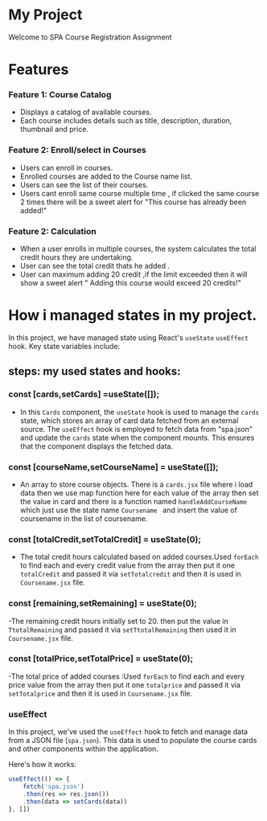 # My Project

Welcome to  SPA Course Registration Assignment

# Features


### Feature 1: Course Catalog
- Displays a catalog of available courses.
- Each course includes details such as title, description, duration, thumbnail and price.

### Feature 2: Enroll/select in Courses
- Users can enroll in courses.
- Enrolled courses are added to the Course name list.
- Users can see the list of their courses.
- Users cant enroll same course multiple time , if clicked the same course 2 times there will be a sweet alert for "This course has already been added!"

### Feature 2: Calculation
-  When a user enrolls in multiple courses, the system calculates     the total credit hours they are undertaking.
- User can see the total credit thats he added .
- User can maximum adding 20 credit ,if the limit exceeded then it will show a sweet alert " Adding this course would exceed 20 credits!"





# How i  managed  states in  my project.

In this project, we have managed state using React's `useState` `useEffect` hook. Key state variables include:

## steps: my used states and hooks:

### const [cards,setCards] =useState([]);

- In this `Cards` component, the `useState` hook is used to manage the `cards` state, which stores an array of card data fetched from an external source. The `useEffect` hook is employed to fetch data from "spa.json" and update the `cards` state when the component mounts. This ensures that the component displays the fetched data.

### const [courseName,setCourseName] = useState([]);

 - An array to store course objects. There is a `cards.jsx` file where i load data then we use map function here for each value of the array then set the value in card  and there is a function named `handleAddCourseName` which just use the state name `Coursename ` and insert the value of coursename in the list of coursename.



### const [totalCredit,setTotalCredit] = useState(0);

  - The total credit hours calculated based on added courses.Used `forEach` to find each and every credit value from the array then put it one `totalCredit`  and passed it via `setTotalcredit` and then it is used in `Coursename.jsx` file.


 ### const [remaining,setRemaining] = useState(0);

 -The remaining credit hours initially set to 20. then put the value in `TtotalRemaining` and passed it via `setTtotalRemaining` then used it in `Coursename.jsx` file.


### const [totalPrice,setTotalPrice] = useState(0);

-The total price of added courses :Used `forEach` to find each and every price value from the array then put it one `totalprice`  and passed it via `setTotalprice` and then it is used in `Coursename.jsx` file.




### useEffect

In this project, we've used the `useEffect` hook to fetch and manage data from a JSON file (`spa.json`). This data is used to populate the course cards and other components within the application.

Here's how it works:

```javascript
useEffect(() => {
    fetch('spa.json')
    .then(res => res.json())
    .then(data => setCards(data))
}, [])
